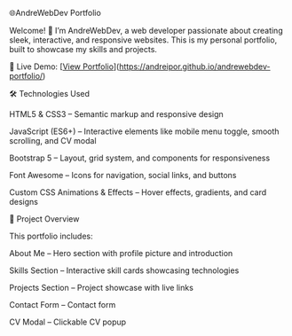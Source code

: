 🌐AndreWebDev Portfolio

Welcome! 👋 I’m AndreWebDev, a web developer passionate about creating sleek, interactive, and responsive websites. This is my personal portfolio, built to showcase my skills and projects.

🔗 Live Demo: [[View Portfolio](https://andreipor.github.io/portfolio/)](https://andreipor.github.io/andrewebdev-portfolio/)

🛠 Technologies Used

HTML5 & CSS3 – Semantic markup and responsive design

JavaScript (ES6+) – Interactive elements like mobile menu toggle, smooth scrolling, and CV modal

Bootstrap 5 – Layout, grid system, and components for responsiveness

Font Awesome – Icons for navigation, social links, and buttons

Custom CSS Animations & Effects – Hover effects, gradients, and card designs

📂 Project Overview

This portfolio includes:

About Me – Hero section with profile picture and introduction

Skills Section – Interactive skill cards showcasing technologies

Projects Section – Project showcase with live links

Contact Form – Contact form

CV Modal – Clickable CV popup
